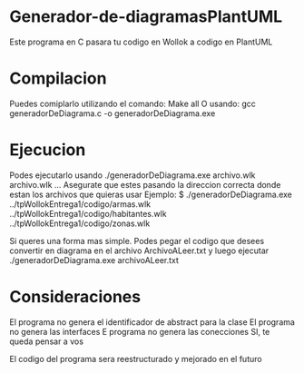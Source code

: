 # Generador-de-diagramasPlantUML
Este programa en C pasara tu codigo en Wollok a codigo en PlantUML

# Compilacion
Puedes comiplarlo utilizando el comando:
Make all
O usando:
gcc generadorDeDiagrama.c -o generadorDeDiagrama.exe

# Ejecucion
Podes ejecutarlo usando ./generadorDeDiagrama.exe archivo.wlk archivo.wlk ...
Asegurate que estes pasando la direccion correcta donde estan los archivos que quieras usar
Ejemplo: 
$ ./generadorDeDiagrama.exe  ../tpWollokEntrega1/codigo/armas.wlk ../tpWollokEntrega1/codigo/habitantes.wlk ../tpWollokEntrega1/codigo/zonas.wlk

Si queres una forma mas simple. Podes pegar el codigo que desees convertir en diagrama en el archivo ArchivoALeer.txt y luego ejecutar
./generadorDeDiagrama.exe archivoALeer.txt

# Consideraciones
El programa no genera el identificador de abstract para la clase
El programa no genera las interfaces
E programa no genera las conecciones
SI, te queda pensar a vos

El codigo del programa sera reestructurado y mejorado en el futuro
